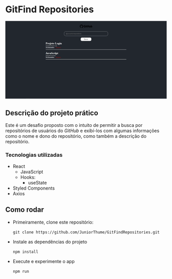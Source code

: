 # GitFind Repositories
![Imagem do App](./app.png)
## Descrição do projeto prático
Este é um desafio proposto com o intuito de permitir a busca por repositórios de usuários do *GitHub* e exibí-los com algumas informações como o nome e dono do repositório, como também a descrição do repositório.
### Tecnologias utilizadas
  - React
    - JavaScript
    - Hooks:
      - useState
  - Styled Components
  - Axios
      
## Como rodar
  - Primeiramente, clone este repositório:

        git clone https://github.com/JuniorThume/GitFindRepositories.git

  - Instale as dependências do projeto

        npm install

  - Execute e experimente o app

        npm run
